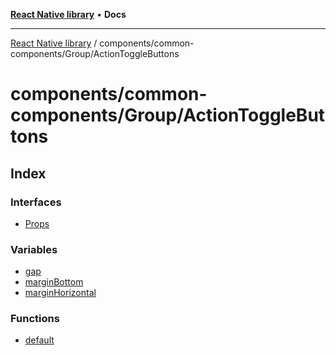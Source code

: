 [**React Native library**](../../../../index.md) • **Docs**

***

[React Native library](../../../../modules.md) / components/common-components/Group/ActionToggleButtons

# components/common-components/Group/ActionToggleButtons

## Index

### Interfaces

- [Props](interfaces/Props.md)

### Variables

- [gap](variables/gap.md)
- [marginBottom](variables/marginBottom.md)
- [marginHorizontal](variables/marginHorizontal.md)

### Functions

- [default](functions/default.md)
